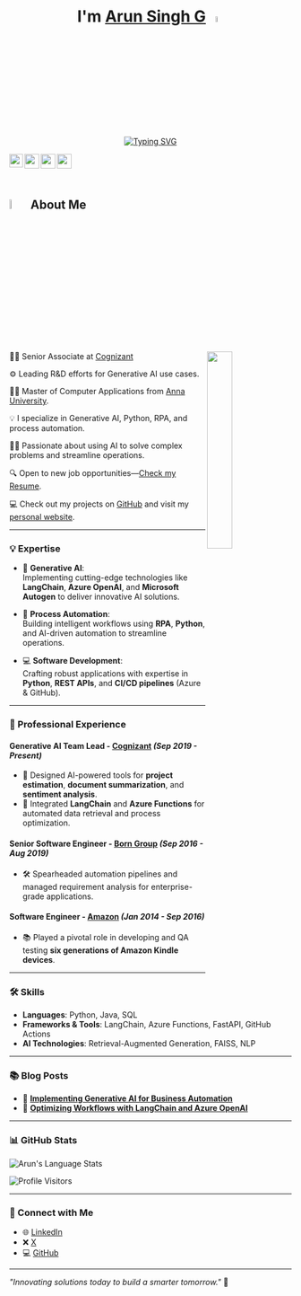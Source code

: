 <h1 align="center"> I'm <a href="https://www.linkedin.com/in/glarunsingh/" target="_blank">Arun Singh G</a> <img src="https://media.giphy.com/media/hvRJCLFzcasrR4ia7z/giphy.gif" width="5%"></h1>
<p align="center">
  <a href="https://git.io/typing-svg" target="_blank"><img src="https://readme-typing-svg.demolab.com?font=Open+Sans&weight=500&size=30&pause=1000&color=000000&center=true&vCenter=true&random=false&width=435&lines=I'm+a+Generative+AI+Expert;Tech+Leader;Python+programmer;RPA+Developer;Investor" alt="Typing SVG" /></a>
</p>

<p align="center">
  <a href="https://www.linkedin.com/in/glarunsingh/" target="_blank" style="margin-right: 25px;">
    <img align="left" width="24px" src="https://cdn.simpleicons.org/linkedin" />
  </a>&nbsp;&nbsp;&nbsp;&nbsp;
  <a href="mailto:gl.arunsingh@gmail.com" target="_blank" style="margin-right: 25px;">
    <img align="left" width="26px" src="https://cdn.simpleicons.org/gmail" />
  </a>&nbsp;&nbsp;&nbsp;&nbsp;
  <a href="https://glarunsingh.github.io/" target="_blank" style="margin-right: 25px;">
    <img align="left" width="26px" src="https://cdn.simpleicons.org/google" />
  </a>&nbsp;&nbsp;&nbsp;&nbsp;
  <a href="https://medium.com/@glarunsingh" target="_blank" style="margin-right: 25px;">
    <img align="left" width="26px" src="https://cdn.simpleicons.org/medium/777777" />
  </a>
</p>
<br />

## <img src="https://i.pinimg.com/originals/3f/7e/4e/3f7e4eff7c96e9fe4b8b4b1ff3f7bdb5.gif" width="6.5%"> About Me

<img align="right" src="https://github.com/glarunsingh/glarunsingh/blob/main/content/about.gif?raw=true" width="30%">

👨‍💻 Senior Associate at [Cognizant](https://www.cognizant.com/in/en)

⚙️ Leading R&D efforts for Generative AI use cases.

👨‍🎓 Master of Computer Applications from [Anna University](https://www.annauniv.edu/).

💡 I specialize in Generative AI, Python, RPA, and process automation.

✍🏻 Passionate about using AI to solve complex problems and streamline operations.

🔍 Open to new job opportunities—[Check my Resume]([https://glarunsingh.vercel.app](https://drive.google.com/file/d/1LiHmonYeWYrzgq5YvhjMtc74hJarTRNh/view?usp=sharing)).

💻 Check out my projects on [GitHub](https://github.com/glarunsingh) and visit my [personal website](https://glarunsingh.github.io).

---  

### **💡 Expertise**  

- 🧠 **Generative AI**:  
  Implementing cutting-edge technologies like **LangChain**, **Azure OpenAI**, and **Microsoft Autogen** to deliver innovative AI solutions.  

- 🤖 **Process Automation**:  
  Building intelligent workflows using **RPA**, **Python**, and AI-driven automation to streamline operations.  

- 💻 **Software Development**:  
  Crafting robust applications with expertise in **Python**, **REST APIs**, and **CI/CD pipelines** (Azure & GitHub).  

---

### **🙌 Professional Experience**  

#### **Generative AI Team Lead** - [Cognizant](https://www.cognizant.com/in/en) *(Sep 2019 - Present)*  
- 🚀 Designed AI-powered tools for **project estimation**, **document summarization**, and **sentiment analysis**.  
- 🔗 Integrated **LangChain** and **Azure Functions** for automated data retrieval and process optimization.  

#### **Senior Software Engineer** - [Born Group](https://www.borngroup.com/) *(Sep 2016 - Aug 2019)*  
- 🛠️ Spearheaded automation pipelines and managed requirement analysis for enterprise-grade applications.  

#### **Software Engineer** - [Amazon](https://www.amazon.com/) *(Jan 2014 - Sep 2016)*  
- 📚 Played a pivotal role in developing and QA testing **six generations of Amazon Kindle devices**.  

---

### **🛠️ Skills**  

- **Languages**: Python, Java, SQL  
- **Frameworks & Tools**: LangChain, Azure Functions, FastAPI, GitHub Actions  
- **AI Technologies**: Retrieval-Augmented Generation, FAISS, NLP  

---

### **📚 Blog Posts**  

- 📘 [**Implementing Generative AI for Business Automation**](https://medium.com/@glarunsingh)  
- 📝 [**Optimizing Workflows with LangChain and Azure OpenAI**](https://medium.com/@glarunsingh)  

---

### **📊 GitHub Stats**  

![Arun's Language Stats](https://github-readme-stats-eight-theta.vercel.app/api/top-langs/?username=glarunsingh&layout=compact&langs_count=8&hide_border=true&theme=radical)  

![Profile Visitors](https://visitor-badge.laobi.icu/badge?page_id=glarunsingh.glarunsingh)  

---

### **💬 Connect with Me**  

- 🌐 [LinkedIn](https://www.linkedin.com/in/glarunsingh/)  
- ❌ [X](https://x.com/arunsinghg)  
- 💻 [GitHub](https://github.com/glarunsingh)

---

_"Innovating solutions today to build a smarter tomorrow."_ 🌟
